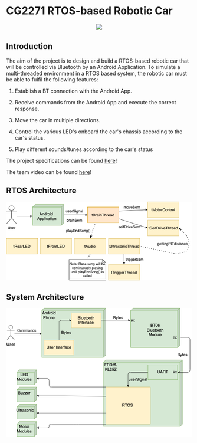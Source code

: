 # CG2271 RTOS-based Robotic Car

<p align = "center">
  <img src="documents/CG2271Robot.png">
  </p>

## Introduction

The aim of the project is to design and build a RTOS-based robotic car that will be controlled via Bluetooth by an Android Application. To simulate a multi-threaded environment in a RTOS based system, the robotic car must be able to fulfil the following features:

1.  Establish a BT connection with the Android App.

2.  Receive commands from the Android App and execute the correct response.

3.  Move the car in multiple directions.

4.  Control the various LED's onboard the car's chassis according to the car's status.

5.  Play different sounds/tunes according to the car's status

The project specifications can be found [here](https://github.com/AlexanderTanJunAn/CG2271/blob/main/documents/Project%20Specifications_AY2021SEM2.pdf)!

The team video can be found [here](https://youtu.be/i1rt4jdiWIk)!

## RTOS Architecture

<p align = "center">
  <img src="documents/RTOSArchitecture.png">
  </p>
  
## System Architecture

<p align = "center">
  <img src="documents/SystemArchitecture.png">
  </p>
